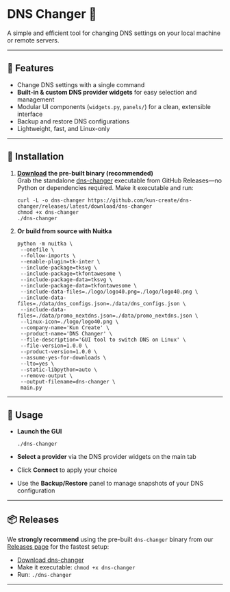 DNS Changer 🚀
==============

A simple and efficient tool for changing DNS settings on your local machine or remote servers.

* * *

📌 Features
-----------

*   Change DNS settings with a single command
*   **Built-in & custom DNS provider widgets** for easy selection and management
*   Modular UI components (`widgets.py`, `panels/`) for a clean, extensible interface
*   Backup and restore DNS configurations
*   Lightweight, fast, and Linux-only

* * *

💾 Installation
---------------

1.  **[Download](https://github.com/kun-create/dns-changer/releases/latest/download/dns-changer) the pre-built binary (recommended)**  
    Grab the standalone [dns-changer](https://github.com/kun-create/dns-changer/releases/latest/download/dns-changer) executable from GitHub Releases—no Python or dependencies required. Make it executable and run:
    
        curl -L -o dns-changer https://github.com/kun-create/dns-changer/releases/latest/download/dns-changer
        chmod +x dns-changer
        ./dns-changer
    
2.  **Or build from source with Nuitka**  
    
        python -m nuitka \
         --onefile \
         --follow-imports \
         --enable-plugin=tk-inter \
         --include-package=tksvg \
         --include-package=tkfontawesome \
         --include-package-data=tksvg \
         --include-package-data=tkfontawesome \
         --include-data-files=./logo/logo40.png=./logo/logo40.png \
         --include-data-files=./data/dns_configs.json=./data/dns_configs.json \
         --include-data-files=./data/promo_nextdns.json=./data/promo_nextdns.json \
         --linux-icon=./logo/logo40.png \
         --company-name='Kun Create' \
         --product-name='DNS Changer' \
         --file-description='GUI tool to switch DNS on Linux' \
         --file-version=1.0.0 \
         --product-version=1.0.0 \
         --assume-yes-for-downloads \
         --lto=yes \
         --static-libpython=auto \
         --remove-output \
         --output-filename=dns-changer \
         main.py
    

* * *

🚀 Usage
--------

*   **Launch the GUI**
    
        ./dns-changer
    
*   **Select a provider** via the DNS provider widgets on the main tab
*   Click **Connect** to apply your choice
*   Use the **Backup/Restore** panel to manage snapshots of your DNS configuration

* * *

📦 Releases
-----------

We **strongly recommend** using the pre-built `dns-changer` binary from our [Releases page](https://github.com/kun-create/dns-changer/releases/latest) for the fastest setup:

*   [Download dns-changer](https://github.com/kun-create/dns-changer/releases/latest/download/dns-changer)
*   Make it executable: `chmod +x dns-changer`
*   Run: `./dns-changer`

* * *
